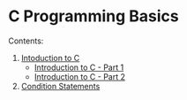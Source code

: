 # C Programming Basics

Contents:

1. [Intoduction to C](<.\Introduction to C>)
    - [Introduction to C - Part 1](<.\Introduction to C\Intro_to_C(1).md>)
    - [Introduction to C - Part 2](<.\Introduction to C\Intro_to_C(2).md>)
2. [Condition Statements](<.\Condition Statements>)
